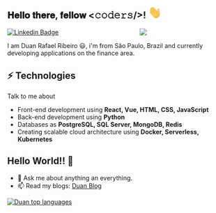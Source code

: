 <h2> 𝐇𝐞𝐥𝐥𝐨 𝐭𝐡𝐞𝐫𝐞, 𝐟𝐞𝐥𝐥𝐨𝐰 <𝚌𝚘𝚍𝚎𝚛𝚜/>! <img src="https://raw.githubusercontent.com/ABSphreak/ABSphreak/master/gifs/Hi.gif" width="30px"></h2>

<img align='right' src='https://user-images.githubusercontent.com/5713670/87202985-820dcb80-c2b6-11ea-9f56-7ec461c497c3.gif' width='200"'>

[![Linkedin Badge](https://img.shields.io/badge/-duanribeiro-blue?style=flat-square&logo=Linkedin&logoColor=white&link=https://www.linkedin.com/in/duan-ribeiro/)](https://www.linkedin.com/in/duan-ribeiro/)


I am Duan Rafael Ribeiro 😃, i'm from São Paulo, Brazil and currently developing applications on the finance area.


## ⚡ Technologies
Talk to me about
- Front-end development using **React, Vue, HTML, CSS, JavaScript**
- Back-end development using **Python**
- Databases as **PostgreSQL, SQL Server, MongoDB, Redis**
- Creating scalable cloud architecture using **Docker, Serverless, Kubernetes**

## Hello World!! 🤔
- 💬 Ask me about anything an everything.
- 📫 Read my blogs: [Duan Blog](https://www.linkedin.com/in/duan-ribeiro/detail/recent-activity/posts/)

[![Duan top languages](https://github-readme-stats.vercel.app/api/top-langs/?username=duanribeiro&layout=compact&hide_border=true&theme=dark)](https://github.com/duanribeiro)

